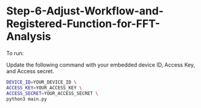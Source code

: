 # Step-6-Adjust-Workflow-and-Registered-Function-for-FFT-Analysis

To run:

Update the following command with your embedded device ID, Access Key, and Access secret.

```bash
DEVICE_ID=YOUR_DEVICE_ID \
ACCESS_KEY=YOUR_ACCESS_KEY \
ACCESS_SECRET=YOUR_ACCESS_SECRET \
python3 main.py
```
